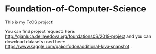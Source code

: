 # Foundation-of-Computer-Science

This is my FoCS project! 

You can find project requests here: http://gianluca.dellavedova.org/foundationsCS/2019-project and you can download datasets used here: https://www.kaggle.com/gaborfodor/additional-kiva-snapshot .
